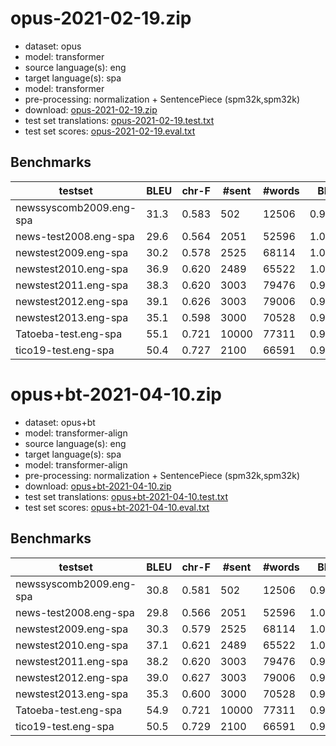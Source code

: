 # opus-2021-02-19.zip

* dataset: opus
* model: transformer
* source language(s): eng
* target language(s): spa
* model: transformer
* pre-processing: normalization + SentencePiece (spm32k,spm32k)
* download: [opus-2021-02-19.zip](https://object.pouta.csc.fi/Tatoeba-MT-models/eng-spa/opus-2021-02-19.zip)
* test set translations: [opus-2021-02-19.test.txt](https://object.pouta.csc.fi/Tatoeba-MT-models/eng-spa/opus-2021-02-19.test.txt)
* test set scores: [opus-2021-02-19.eval.txt](https://object.pouta.csc.fi/Tatoeba-MT-models/eng-spa/opus-2021-02-19.eval.txt)

## Benchmarks

| testset | BLEU  | chr-F | #sent | #words | BP |
|---------|-------|-------|-------|--------|----|
| newssyscomb2009.eng-spa 	| 31.3 	| 0.583 	| 502 	| 12506 	| 0.990 |
| news-test2008.eng-spa 	| 29.6 	| 0.564 	| 2051 	| 52596 	| 1.000 |
| newstest2009.eng-spa 	| 30.2 	| 0.578 	| 2525 	| 68114 	| 1.000 |
| newstest2010.eng-spa 	| 36.9 	| 0.620 	| 2489 	| 65522 	| 1.000 |
| newstest2011.eng-spa 	| 38.3 	| 0.620 	| 3003 	| 79476 	| 0.984 |
| newstest2012.eng-spa 	| 39.1 	| 0.626 	| 3003 	| 79006 	| 0.969 |
| newstest2013.eng-spa 	| 35.1 	| 0.598 	| 3000 	| 70528 	| 0.960 |
| Tatoeba-test.eng-spa 	| 55.1 	| 0.721 	| 10000 	| 77311 	| 0.978 |
| tico19-test.eng-spa 	| 50.4 	| 0.727 	| 2100 	| 66591 	| 0.959 |


# opus+bt-2021-04-10.zip

* dataset: opus+bt
* model: transformer-align
* source language(s): eng
* target language(s): spa
* model: transformer-align
* pre-processing: normalization + SentencePiece (spm32k,spm32k)
* download: [opus+bt-2021-04-10.zip](https://object.pouta.csc.fi/Tatoeba-MT-models/eng-spa/opus+bt-2021-04-10.zip)
* test set translations: [opus+bt-2021-04-10.test.txt](https://object.pouta.csc.fi/Tatoeba-MT-models/eng-spa/opus+bt-2021-04-10.test.txt)
* test set scores: [opus+bt-2021-04-10.eval.txt](https://object.pouta.csc.fi/Tatoeba-MT-models/eng-spa/opus+bt-2021-04-10.eval.txt)

## Benchmarks

| testset | BLEU  | chr-F | #sent | #words | BP |
|---------|-------|-------|-------|--------|----|
| newssyscomb2009.eng-spa 	| 30.8 	| 0.581 	| 502 	| 12506 	| 0.989 |
| news-test2008.eng-spa 	| 29.8 	| 0.566 	| 2051 	| 52596 	| 1.000 |
| newstest2009.eng-spa 	| 30.3 	| 0.579 	| 2525 	| 68114 	| 1.000 |
| newstest2010.eng-spa 	| 37.1 	| 0.621 	| 2489 	| 65522 	| 1.000 |
| newstest2011.eng-spa 	| 38.2 	| 0.620 	| 3003 	| 79476 	| 0.984 |
| newstest2012.eng-spa 	| 39.0 	| 0.627 	| 3003 	| 79006 	| 0.969 |
| newstest2013.eng-spa 	| 35.3 	| 0.600 	| 3000 	| 70528 	| 0.960 |
| Tatoeba-test.eng-spa 	| 54.9 	| 0.721 	| 10000 	| 77311 	| 0.979 |
| tico19-test.eng-spa 	| 50.5 	| 0.729 	| 2100 	| 66591 	| 0.961 |

